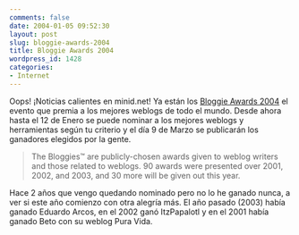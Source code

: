 ```yaml
---
comments: false
date: 2004-01-05 09:52:30
layout: post
slug: bloggie-awards-2004
title: Bloggie Awards 2004
wordpress_id: 1428
categories:
- Internet
---
```


Oops! ¡Noticias calientes en minid.net! Ya están los [Bloggie Awards 2004](http://www.fairvue.com/?feature=awards2004) el evento que premia a los mejores weblogs de todo el mundo. Desde ahora hasta el 12 de Enero se puede nominar a los mejores weblogs y herramientas según tu criterio y el día 9 de Marzo se publicarán los ganadores elegidos por la gente.





> The Bloggies&trade; are publicly-chosen awards given to weblog writers and those related to weblogs. 90 awards were presented over 2001, 2002, and 2003, and 30 more will be given out this year.





Hace 2 años que vengo quedando nominado pero no lo he ganado nunca, a ver si este año comienzo con otra alegría más. El año pasado (2003) había ganado Eduardo Arcos, en el 2002 ganó ItzPapalotl y en el 2001 había ganado Beto con su weblog Pura Vida.




 

